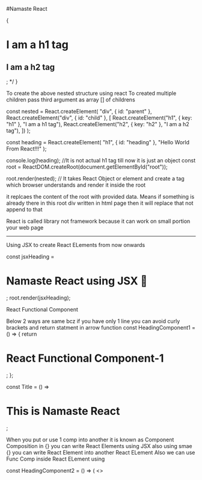 #Namaste React

{

  <div id="parent">

  <div id="child">
    <h1>I am a h1 tag</h1>
    <h2>I am a h2 tag</h2>
  </div>
</div>; */
}

To create the above nested structure using react
To created multiple children pass third argument as array [] of childrens

const nested = React.createElement(
"div",
{ id: "parent" },
React.createElement("div", { id: "child" }, [
React.createElement("h1", { key: "h1" }, "I am a h1 tag"),
React.createElement("h2", { key: "h2" }, "I am a h2 tag"),
])
);

const heading = React.createElement(
"h1",
{ id: "heading" },
"Hello World From React!!!"
);

console.log(heading); //It is not actual h1 tag till now it is just an object
const root = ReactDOM.createRoot(document.getElementById("root"));

root.render(nested); // It takes React Object or element and create a tag which browser understands and render it inside the root

it replcaes the content of the root with provided data. Means if something is already there in this root div written in html page then it will replace that not append to that

React is called library not framework because it can work on small portion your web page

---

Using JSX to create React ELements from now onwards

const jsxHeading = <h1 className="parent">Namaste React using JSX 🚀</h1>;
root.render(jsxHeading);

React Functional Component

Below 2 ways are same bcz if you have only 1 line you can avoid curly brackets and return statment in arrow function
const HeadingComponent1 = () => {
return <h1 className="heading">React Functional Component-1</h1>;
};

const Title = () => <h1>This is Namaste React </h1>;

When you put or use 1 comp into another it is known as Component Composition
in {} you can write React Elements using JSX also
using smae {} you can write React Element into another React ELement
Also we can use Func Comp inside React ELement using <Comp Name />

const HeadingComponent2 = () => (
<>

<Title />
<h2>{console.log("dbsisnisnin")}</h2>
{jsxHeading}
<h1 className="heading">React Functional Component-2</h1>
</>
);

To render functional component we have to wrap the name into < /> structure
root.render(<HeadingComponent2 />);

---

Building a Simple Food App using React

UI Planning

Header

- Logo
- Nav Items

Body

- Search
- Restaurant Container
  - Restaurant Card

Footer

- Copyright
- Links
- Address
- Contact

==> There are 2 types of exports

1. default - to export 1 thing and for import no need to use {} syntax - export default name
2. named - to import multiple things from a file. use {} at time of import syntax - write export infront of comp or other

